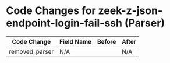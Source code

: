 # Code Changes for zeek-z-json-endpoint-login-fail-ssh (Parser)

| Code Change | Field Name | Before | After |
|-------------|------------|--------|-------|
| removed_parser | N/A |  | N/A |